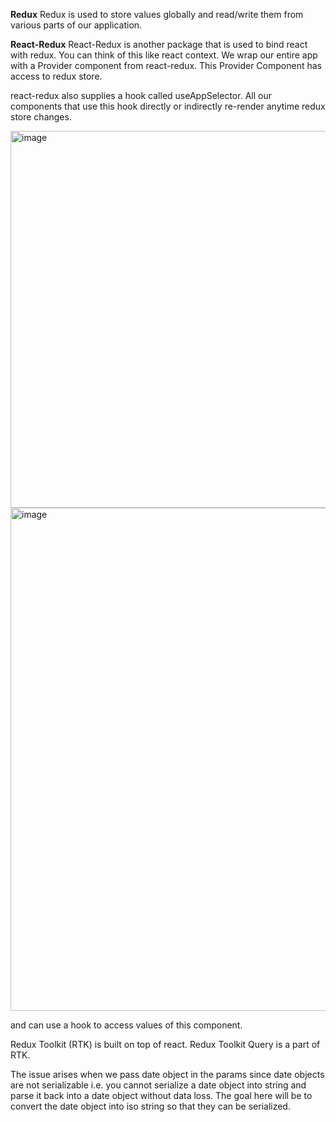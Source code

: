 

**Redux**
Redux is used to store values globally and read/write them from various parts of our application. 

**React-Redux**
React-Redux is another package that is used to bind react with redux. You can think of this like react context. We wrap our entire app with a Provider component from react-redux. This Provider Component has access to redux store. 

react-redux also supplies a hook called useAppSelector. All our components that use this hook directly or indirectly re-render anytime redux store changes.

<img width="603" alt="image" src="https://github.com/SecurityPal/security-pal/assets/79491041/a2793f7c-fd0f-4463-b19a-7530a0369341">

<img width="805" alt="image" src="https://github.com/SecurityPal/security-pal/assets/79491041/ceaf1660-d7fc-4684-9d9d-3d97a5153a51">


and can use a hook to access values of this component.

Redux Toolkit (RTK) is built on top of react. Redux Toolkit Query is a part of RTK.


The issue arises when we pass date object in the params since date objects are not serializable i.e. you cannot serialize a date object into string and parse it back into a date object without data loss. The goal here will be to convert the date object into iso string so that they can be serialized.

